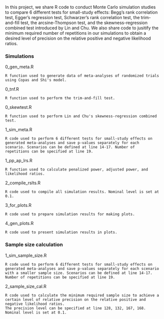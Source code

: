In this project, we share R code to conduct Monte Carlo simulation studies to compare 6 different tests for small-study effects: 
Begg’s rank correlation test, Egger’s regression test, Schwarzer’s rank correlation test, the trim-and-fill test, the arcsine-Thompson test, and the skewness-regression combined test introduced by Lin and Chu. We also share code to jusitify the minimum required number of repetitions in our simulations to obtain a desired level of precision on the relative positive and negative likelihood ratios. 

### Simulations

0_gen_meta.R
```
R function used to generate data of meta-analyses of randomized trials using Copas and Shi's model.
```
0_tnf.R
```
R function used to perform the trim-and-fill test. 
```
0_skewtest.R
```
R function used to perform Lin and Chu's skewness-regression combined test. 
```
1_sim_meta.R
```
R code used to perform 6 different tests for small-study effects on generated meta-analyses and save p-values separately for each scenario. Scenarios can be defined at line 14-17. Number of repetitions can be specified at line 19. 
```
1_pp_ap_lrs.R
```
R function used to calculate penalized power, adjusted power, and likelihood ratios. 
```
2_compile_rslts.R
```
R code used to compile all simulation results. Nominal level is set at 0.1. 
```
3_for_plots.R
```
R code used to prepare simulation results for making plots.
```
4_gen_plots.R
```
R code used to present simulation results in plots.  
```

### Sample size calculation

1_sim_sample_size.R
```
R code used to perform 6 different tests for small-study effects on generated meta-analyses and save p-values separately for each scenario with a smaller sample size. Scenarios can be defined at line 14-17. Number of repetitions can be specified at line 19. 
```
2_sample_size_cal.R
```
R code used to calculate the minimum required sample size to achieve a certain level of relative precision on the relative positive and negative likelihood ratios.
The precision level can be specified at line 128, 132, 167, 168. Nominal level is set at 0.1.  
```
